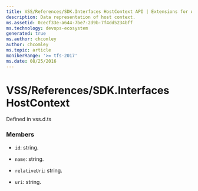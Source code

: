 ```yaml
---
title: VSS/References/SDK.Interfaces HostContext API | Extensions for Azure DevOps Services
description: Data representation of host context.
ms.assetid: 0cecf33e-a644-7be7-2d9b-7f4dd5234bff
ms.technology: devops-ecosystem
generated: true
ms.author: chcomley
author: chcomley
ms.topic: article
monikerRange: '>= tfs-2017'
ms.date: 08/25/2016
---
```


# VSS/References/SDK.Interfaces HostContext

Defined in vss.d.ts

### Members

* `id`: string.

* `name`: string.

* `relativeUri`: string.

* `uri`: string.
